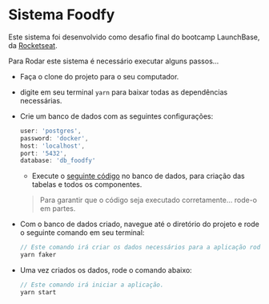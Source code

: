 # Sistema Foodfy

Este sistema foi desenvolvido como desafio final do bootcamp LaunchBase, da [Rocketseat](https://rocketseat.com.br/).

Para Rodar este sistema é necessário executar alguns passos...

- Faça o clone do projeto para o seu computador.
- digite em seu terminal `yarn` para baixar todas as dependências necessárias.

- Crie um banco de dados com as seguintes configurações:
  ```js
  user: 'postgres',
  password: 'docker',
  host: 'localhost',
  port: '5432',
  database: 'db_foodfy'
  ```
  - Execute o [seguinte código](https://drive.google.com/file/d/1T-m3UbfCy-6bNPEEuXoQmTNMyUVDU70Q/view?usp=sharing) no banco de dados, para criação das tabelas e todos os componentes.
  > Para garantir que o código seja executado corretamente... rode-o em partes.
  
- Com o banco de dados criado, navegue até o diretório do projeto e rode o seguinte comando em seu terminal:
  ```js
  // Este comando irá criar os dados necessários para a aplicação rodar corretamente.
  yarn faker
  ```
- Uma vez criados os dados, rode o comando abaixo:
  ```js
  // Este comando irá iniciar a aplicação.
  yarn start
  ```
